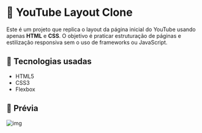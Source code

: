 # 🎥 YouTube Layout Clone

Este é um projeto que replica o layout da página inicial do YouTube usando apenas **HTML** e **CSS**. O objetivo é praticar estruturação de páginas e estilização responsiva sem o uso de frameworks ou JavaScript.

## 🔧 Tecnologias usadas

- HTML5
- CSS3
- Flexbox

## 📸 Prévia

![img](https://github.com/user-attachments/assets/327b1524-3100-41ad-b48f-dc7c7545a3ae)

